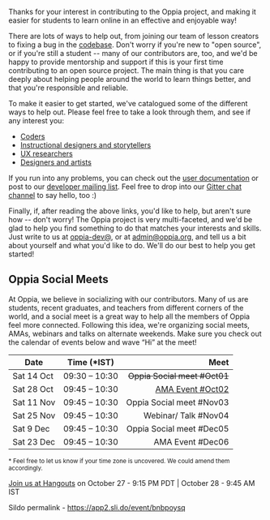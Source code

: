 Thanks for your interest in contributing to the Oppia project, and making it easier for students to learn online in an effective and enjoyable way!

There are lots of ways to help out, from joining our team of lesson creators to fixing a bug in the [codebase](https://github.com/oppia/oppia/). Don't worry if you're new to "open source", or if you're still a student -- many of our contributors are, too, and we'd be happy to provide mentorship and support if this is your first time contributing to an open source project. The main thing is that you care deeply about helping people around the world to learn things better, and that you're responsible and reliable.

To make it easier to get started, we've catalogued some of the different ways to help out. Please feel free to take a look through them, and see if any interest you:

  * [Coders](https://github.com/oppia/oppia/wiki/Contributing-code-to-Oppia#setting-things-up)
  * [Instructional designers and storytellers](https://github.com/oppia/oppia/wiki/Teaching-with-Oppia)
  * [UX researchers](https://github.com/oppia/oppia/wiki/Conducting-research-with-students)
  * [Designers and artists](https://github.com/oppia/oppia/wiki/Contributing-to-Oppia%27s-design)

If you run into any problems, you can check out the [user documentation](http://oppia.github.io/) or post to our [developer mailing list](https://groups.google.com/forum/?fromgroups#!forum/oppia-dev). Feel free to drop into our [Gitter chat channel](https://gitter.im/oppia/oppia-chat) to say hello, too :)

Finally, if, after reading the above links, you'd like to help, but aren't sure how -- don't worry! The Oppia project is very multi-faceted, and we'd be glad to help you find something to do that matches your interests and skills. Just write to us at [oppia-dev@](https://groups.google.com/forum/?fromgroups#!forum/oppia-dev), or at admin@oppia.org, and tell us a bit about yourself and what you'd like to do. We'll do our best to help you get started!


## Oppia Social Meets
At Oppia, we believe in socializing with our contributors. Many of us are students, recent graduates, and teachers from different corners of the world, and a social meet is a great way to help all the members of Oppia feel more connected. Following this idea, we're organizing social meets, AMAs, webinars and talks on alternate weekends. Make sure you check out the calendar of events below and wave “Hi” at the meet!

| Date   |      Time (*IST)      |  Meet |
|----------|:-------------:     |------:|
| Sat 14 Oct|  09:30 – 10:30 | ~~Oppia Social meet #Oct01~~ |
| Sat 28 Oct|  09:45 – 10:30   | [AMA Event #Oct02]()  |
| Sat 11 Nov | 09:45 – 10:30   | Oppia Social meet #Nov03 |
| Sat 25 Nov | 09:45 – 10:30   | Webinar/ Talk #Nov04 |
| Sat 9 Dec  | 09:45 – 10:30   | Oppia Social meet #Dec05 |
| Sat 23 Dec | 09:45 – 10:30   | AMA Event #Dec06 |

<sup>* Feel free to let us know if your time zone is uncovered. We could amend them accordingly.</sup>

[Join us at Hangouts](https://goo.gl/M59R3m) on October 27 - 9:15 PM PDT | October 28 - 9:45 AM IST

Sildo permalink - https://app2.sli.do/event/bnbpoysq

